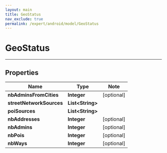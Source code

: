 ```yaml
---
layout: main
title: GeoStatus
nav_exclude: true
permalink: /expert/android/model/GeoStatus
---
```


# GeoStatus

---

## Properties

Name | Type | Note
---- | ---- | ----
**nbAdminsFromCities** | **Integer** | [optional] 
**streetNetworkSources** | **List&lt;String&gt;** | 
**poiSources** | **List&lt;String&gt;** | 
**nbAddresses** | **Integer** | [optional] 
**nbAdmins** | **Integer** | [optional] 
**nbPois** | **Integer** | [optional] 
**nbWays** | **Integer** | [optional] 

